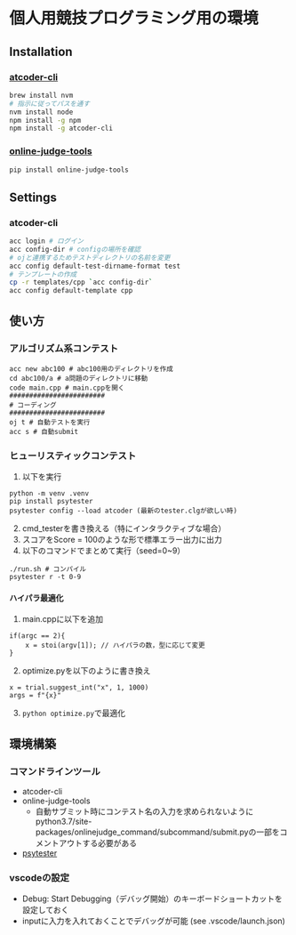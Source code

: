 # 個人用競技プログラミング用の環境
## Installation
### [atcoder-cli](https://github.com/Tatamo/atcoder-cli)
```bash
brew install nvm
# 指示に従ってパスを通す
nvm install node
npm install -g npm
npm install -g atcoder-cli
```
### [online-judge-tools](https://github.com/online-judge-tools/oj)
```bash
pip install online-judge-tools
```

## Settings
### atcoder-cli
```bash
acc login # ログイン
acc config-dir # configの場所を確認
# ojと連携するためテストディレクトリの名前を変更
acc config default-test-dirname-format test
# テンプレートの作成
cp -r templates/cpp `acc config-dir`
acc config default-template cpp
```
## 使い方
### アルゴリズム系コンテスト
```
acc new abc100 # abc100用のディレクトリを作成
cd abc100/a # a問題のディレクトリに移動
code main.cpp # main.cppを開く
########################
# コーディング
########################
oj t # 自動テストを実行
acc s # 自動submit
```
### ヒューリスティックコンテスト
1. 以下を実行
```
python -m venv .venv
pip install psytester
psytester config --load atcoder (最新のtester.clgが欲しい時)
```
2. cmd_testerを書き換える（特にインタラクティブな場合）
3. スコアをScore = 100のような形で標準エラー出力に出力
3. 以下のコマンドでまとめて実行（seed=0~9）
```
./run.sh # コンパイル
psytester r -t 0-9
```

#### ハイパラ最適化
1. main.cppに以下を追加
```
if(argc == 2){
    x = stoi(argv[1]); // ハイパラの数，型に応じて変更
}
```
2. optimize.pyを以下のように書き換え
```
x = trial.suggest_int("x", 1, 1000)
args = f"{x}"
```
3. `python optimize.py`で最適化

## 環境構築
### コマンドラインツール
- atcoder-cli
- online-judge-tools
  - 自動サブミット時にコンテスト名の入力を求められないようにpython3.7/site-packages/onlinejudge_command/subcommand/submit.pyの一部をコメントアウトする必要がある
- [psytester](https://github.com/FakePsyho/psytester)
### vscodeの設定
- Debug: Start Debugging（デバッグ開始）のキーボードショートカットを設定しておく
- inputに入力を入れておくことでデバッグが可能 (see .vscode/launch.json)

